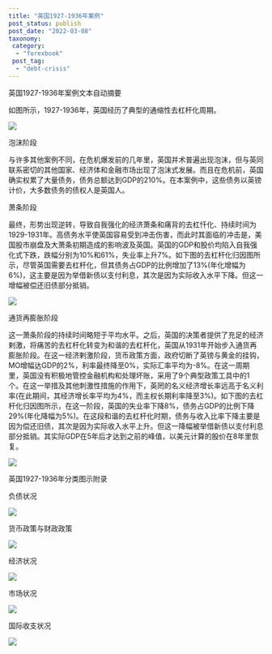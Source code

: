 ```yaml
---
title: "英国1927-1936年案例"
post_status: publish
post_date: "2022-03-08"
taxonomy:
 category: 
  - "forexbook"
 post_tag: 
  - "debt-crisis"
---
```


英国1927-1936年案例文本自动摘要

如图所示，1927-1936年，英国经历了典型的通缩性去杠杆化周期。

![](https://img.dgrhw.net/upload/images/forexbook/2020/08/31/104321561.jpg)

泡沫阶段

与许多其他案例不同，在危机爆发前的几年里，英国并术普遍出现泡沫，但与英同联系密切的其他国家、经济体和金融市场出现了泡沫式发展。而且在危机前，英国确实权累了大量债务，债务总额达到GDP的210%。在本案例中，这些债务以英镑计价，大多数债务的债权人是英国人。

萧条阶段

最终，形势出现逆转，导致自我强化的经济萧条和痛背的去杠忏化、持续时间为1929-1931年。高债务水平使英国容易受到冲击伤害，而此时其面临的冲击是，美国股市崩盘及大萧条初期造成的影响波及英国。英国的GDP和股价均陷入自我强化式下跌，跌幅分别为10%和61%，失业率上升7%。如下图的去杠杆化归因图所示，尽管英国需要去杠杆化，但其债务占GDP的比例增加了13%(年化增幅为6%)，这主要是因为举借新债以支付利息，其次是因为实际收入水平下降。但这一增幅被偿还旧债部分抵销。

![](https://img.dgrhw.net/upload/images/forexbook/2020/08/31/104440483.jpg)

通货再膨胀阶段

这一萧条阶段的持续时间略短于平均水平。之后，英国的决策者提供了充足的经济剌激，将痛苦的去杠杆化转变为和谐的去杠杆化，英国从1931年开始步入通货再膨胀阶段。在这一经济剌激阶段，货币政策方面，政府切断了英镑与黄金的挂钩，MO增幅达GDP的2%，利率最终降至0%，实际汇率平均为-8%。在这一周期里，英国没有积极地管控金融机构和处理坏账，采用了9个典型政策工具中的1个。在这一举措及其他刺激性措施的作用下，英罔的名义经济增长率远高于名义利率(在此期间，其经济增长率平均为4%，而主权长期利率降至3%)。如下图的去杠杆化归因图所示，在这一阶段，英国的失业率下降8%，债务占GDP的比例下降29%(年化降幅为5%)。在这段和谐的去杠杆化时期，债务与收入比率下降主要是因为偿还旧债，其次是因为实际收入水平上升。但这一降幅被举借新债以支付利息部分抵销。其实际GDP在5年后才达到之前的峰值，以美元计算的股价在8年里恢复。

![](https://img.dgrhw.net/upload/images/forexbook/2020/08/31/104556498.jpg)

英国1927-1936年分类图示附录

负债状况

![](https://img.dgrhw.net/upload/images/forexbook/2020/07/21/154247188.png)

货币政策与财政政策

![](https://img.dgrhw.net/upload/images/forexbook/2020/07/21/154308250.png)

经济状况

![](https://img.dgrhw.net/upload/images/forexbook/2020/07/21/154323969.png)

市场状况

![](https://img.dgrhw.net/upload/images/forexbook/2020/07/21/154341641.png)

国际收支状况

![](https://img.dgrhw.net/upload/images/forexbook/2020/07/21/154355172.png)

